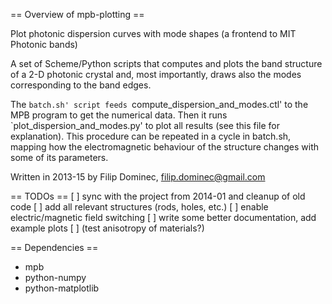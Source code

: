 == Overview of mpb-plotting ==

Plot photonic dispersion curves with mode shapes (a frontend to MIT Photonic bands)

A set of Scheme/Python scripts that computes and plots the band structure of a 2-D photonic crystal and,
most importantly, draws also the modes corresponding to the band edges.

The `batch.sh' script feeds `compute_dispersion_and_modes.ctl' to the MPB program to get the numerical data. 
Then it runs `plot_dispersion_and_modes.py' to plot all results (see this file for explanation). This procedure 
can be repeated in a cycle in batch.sh, mapping how the electromagnetic behaviour of the structure changes with 
some of its parameters.

Written in 2013-15 by Filip Dominec, filip.dominec@gmail.com

== TODOs ==
[ ] sync with the project from 2014-01 and cleanup of old code
[ ] add all relevant structures (rods, holes, etc.)
[ ] enable electric/magnetic field switching
[ ] write some better documentation, add example plots
[ ] (test anisotropy of materials?)

== Dependencies ==
* mpb
* python-numpy
* python-matplotlib

